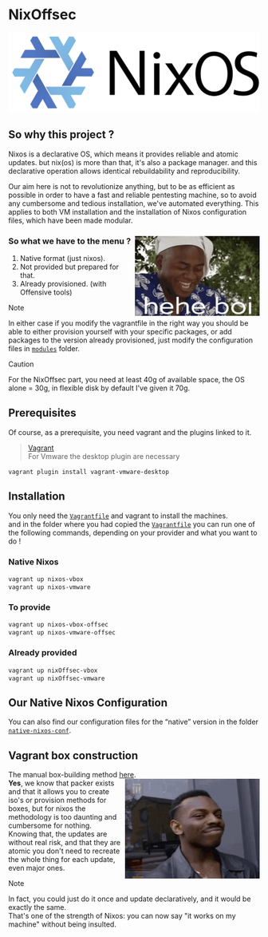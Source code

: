 # NixOffsec  
<p align="center">
  <img src="./Images/NixOS.svg" width="550" height="160" alt="Nixos Forever" />
</p>  

## So why this project ?

Nixos is a declarative OS, which means it provides reliable and atomic updates. but nix(os) is more than that, it's also a package manager. and this declarative operation allows identical rebuildability and reproducibility.   

Our aim here is not to revolutionize anything, but to be as efficient as possible in order to have a fast and reliable pentesting machine, so to avoid any cumbersome and tedious installation, we've automated everything. This applies to both VM installation and the installation of Nixos configuration files, which have been made modular.  

### So what we have to the menu ? <img src="./Images/hehe_boi.gif" align="right" width="250" height="160" />  
1. Native format (just nixos).
2. Not provided but prepared for that. 
3. Already provisioned. (with Offensive tools)  

> [!NOTE]  
> In either case if you modify the vagrantfile in the right way you should be able to either provision yourself with your specific packages, or add packages to the version already provisioned, just modify the configuration files in [`modules`](./modules) folder.  

> [!CAUTION]  
> For the NixOffsec part, you need at least 40g of available space, the OS alone =  30g, in flexible disk by default I've given it 70g.  

## Prerequisites  
Of course, as a prerequisite, you need vagrant and the plugins linked to it.  
> [Vagrant](https://developer.hashicorp.com/vagrant/install)  
> For Vmware the desktop plugin are necessary
```
vagrant plugin install vagrant-vmware-desktop
```

## Installation  
You only need the [`Vagrantfile`](./Vagrantfile) and vagrant to install the machines.  
and in the folder where you had copied the [`Vagrantfile`](./Vagrantfile) you can run one of the following commands, depending on your provider and what you want to do !  

### Native Nixos
```
vagrant up nixos-vbox
vagrant up nixos-vmware
```

### To provide  
```
vagrant up nixos-vbox-offsec
vagrant up nixos-vmware-offsec
```

### Already provided  
```
vagrant up nixOffsec-vbox
vagrant up nixOffsec-vmware
```

## Our Native Nixos Configuration  
You can also find our configuration files for the “native” version in the folder [`native-nixos-conf`](./native-nixos-conf).  

## Vagrant box construction   
The manual box-building method [here](./vagrantBox-construction/README.md).  <img src="./Images/smart.gif" align="right" width="270" height="200" />  
**Yes**, we know that packer exists and that it allows you to create iso's or provision methods for boxes, but for nixos the methodology is too daunting and cumbersome for nothing.  
Knowing that, the updates are without real risk, and that they are atomic you don't need to recreate the whole thing for each update, even major ones.  
> [!NOTE]  
> In fact, you could just do it once and update declaratively, and it would be exactly the same.  
> That's one of the strength of Nixos: you can now say "it works on my machine" without being insulted.  
